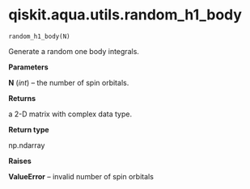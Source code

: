 <span id="qiskit-aqua-utils-random-h1-body" />

# qiskit.aqua.utils.random\_h1\_body

<span id="undefined" />

`random_h1_body(N)`

Generate a random one body integrals.

**Parameters**

**N** (*int*) – the number of spin orbitals.

**Returns**

a 2-D matrix with complex data type.

**Return type**

np.ndarray

**Raises**

**ValueError** – invalid number of spin orbitals
